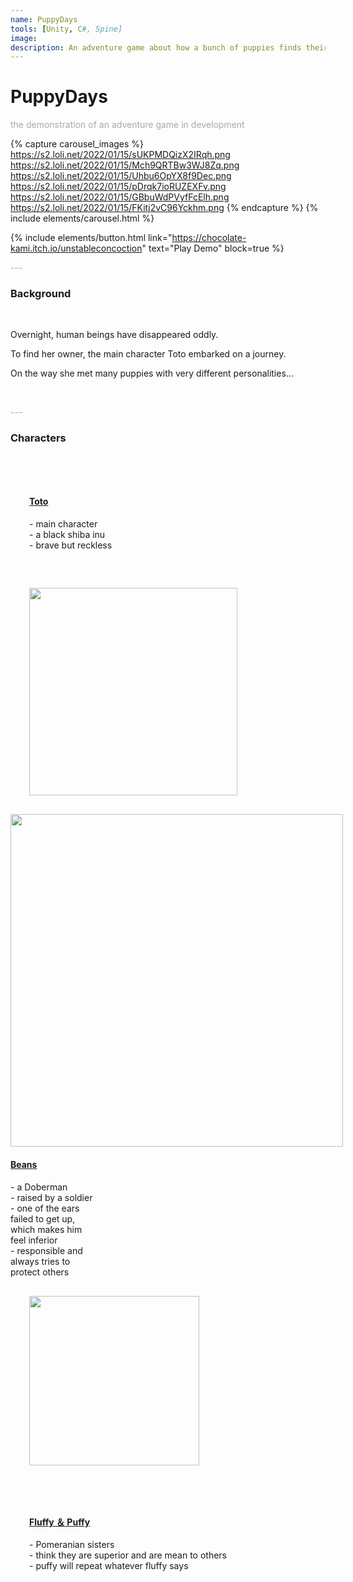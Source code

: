 ```yaml
---
name: PuppyDays
tools: [Unity, C#, Spine]
image: 
description: An adventure game about how a bunch of puppies finds their disappeared owners
---
```


# PuppyDays

<p style="color:DarkGrey">
the demonstration of an adventure game in development
</p>

{% capture carousel_images %}
https://s2.loli.net/2022/01/15/sUKPMDQizX2IRqh.png
https://s2.loli.net/2022/01/15/Mch9QRTBw3WJ8Zq.png
https://s2.loli.net/2022/01/15/Uhbu6OpYX8f9Dec.png
https://s2.loli.net/2022/01/15/pDrqk7ioRUZEXFv.png
https://s2.loli.net/2022/01/15/GBbuWdPVyfFcElh.png
https://s2.loli.net/2022/01/15/FKitj2vC96Yckhm.png
{% endcapture %}
{% include elements/carousel.html %}

{% include elements/button.html link="https://chocolate-kami.itch.io/unstableconcoction" text="Play Demo" block=true %}

<p class="text-center" style="color:DarkGrey">
---
</p>

<h3 class="text-center"> 
Background
</h3>
<br>

Overnight, human beings have disappeared oddly.

To find her owner, the main character Toto embarked on a journey.

On the way she met many puppies with very different personalities...

<br>
<p class="text-center" style="color:DarkGrey">
---
</p>

<h3 class="text-center"> 
Characters
</h3>
<br>

<!-- <img style="margin-right:150px;float:right" width="332.5" src="https://s2.loli.net/2022/01/15/tfevim5SEoxMpdK.png"/>

<div style="margin-left:50px;padding:150px">
<h4><u>Toto</u></h4>
- main character
<br>
- a black shiba inu
<br>
- brave but reckless
</div> -->

<div class="text-center">
<div style="display:inline-block;vertical-align: middle;padding:30px" align=left>
  <h4><u>Toto</u></h4>
- main character
<br>
- a black shiba inu
<br>
- brave but reckless
</div>
<div id="qr" style="display:inline-block; align: center;vertical-align: middle; padding:30px">
  <img src="https://s2.loli.net/2022/01/15/tfevim5SEoxMpdK.png" width="332.5">
</div>
</div>

<div class="text-center">
<div id="qr" style="display:inline-block; align: center;vertical-align: middle;">
  <img width="532" src="https://s2.loli.net/2022/01/15/ALrbOtgRYGKCwfs.png">
</div>
<div style="display:inline-block;vertical-align: middle;" align=left>
<h4><u>Beans</u></h4>
- a Doberman
<br>
- raised by a soldier
<br>
- one of the ears
<br>
failed to get up,
<br>
which makes him
<br>
feel inferior
<br>
- responsible and 
<br>
always tries to
<br>
protect others
</div>
</div>

<div class="text-center">
<div id="qr" style="display:inline-block; align: center;vertical-align: middle;padding:30px">
  <img width="271.5" src="https://s2.loli.net/2022/01/15/21cfrXT94zadjvC.png">
</div>
<div style="display:inline-block;vertical-align: middle;padding:30px" align=left>
<h4><u>Fluffy ＆ Puffy</u></h4>
- Pomeranian sisters
<br>
- think they are superior and are mean to others
<br>
- puffy will repeat whatever fluffy says
</div>
</div>
